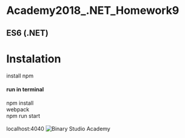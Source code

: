 # Academy2018_.NET_Homework9
## ES6 (.NET)

# Instalation
install npm<br />

#### run in terminal
npm install<br />
webpack<br />
npm run start<br />
<br />
localhost:4040
![Binary Studio Academy](https://s.dou.ua/img/announces/2_1_6Y7TRbx_02W4dCl.png)

